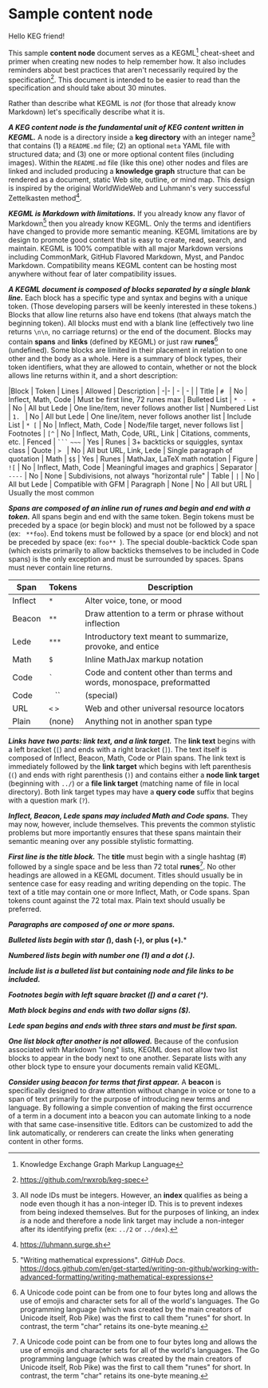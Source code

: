 # Sample content node

Hello KEG friend!

This sample **content node** document serves as a KEGML[^kegml] cheat-sheet and primer when creating new nodes to help remember how. It also includes reminders about best practices that aren't necessarily required by the specification[^spec]. This document is intended to be easier to read than the specification and should take about 30 minutes.

Rather than describe what KEGML is *not* (for those that already know Markdown) let's specifically describe what it is.

***A KEG content node is the fundamental unit of KEG content written in KEGML.*** A node is a directory inside a **keg directory** with an integer name[^nodeid] that contains (1) a `README.md` file; (2) an optional `meta` YAML file with structured data; and (3) one or more optional content files (including images). Within the `README.md` file (like this one) other nodes and files are linked and included producing a **knowledge graph** structure that can be rendered as a document, static Web site, outline, or mind map. This design is inspired by the original WorldWideWeb and Luhmann's very successful Zettelkasten method[^luhmann].

***KEGML is Markdown with limitations.*** If you already know any flavor of Markdown[^md] then you already know KEGML. Only the terms and identifiers have changed to provide more semantic meaning.  KEGML limitations are by design to promote good content that is easy to create, read, search, and maintain. KEGML is 100% compatible with all major Markdown versions including CommonMark, GitHub Flavored Markdown, Myst, and Pandoc Markdown. Compatibility means KEGML content can be hosting most anywhere without fear of later compatibility issues.

***A KEGML document is composed of blocks separated by a single blank line.*** Each block has a specific type and syntax and begins with a unique token. (Those developing parsers will be keenly interested in these tokens.) Blocks that allow line returns also have end tokens (that always match the beginning token). All blocks must end with a blank line (effectively two line returns `\n\n`, no carriage returns) or the end of the document. Blocks may contain **spans** and **links** (defined by KEGML) or just raw **runes**[^unicode] (undefined). Some blocks are limited in their placement in relation to one other and the body as a whole. Here is a summary of block types, their token identifiers, what they are allowed to contain, whether or not the block allows line returns within it, and a short description:

|Block          | Token          |  Lines | Allowed | Description
|              -|-               |    -   |   -   |
| Title         | `# `           | No     | Inflect, Math, Code | Must be first line, 72 runes max
| Bulleted List | `* ` `- ` `+ ` | No  | All but Lede | One line/item, never follows another list
| Numbered List | `1. `          | No     | All but Lede | One line/item, never follows another list
| Include List  | `* [`          | No     | Inflect, Math, Code | Node/file target, never follows list
| Footnotes     | `[^`           | No     | Inflect, Math, Code, URL, Link | Citations, comments, etc.
| Fenced        | `` ``` `` `~~~`  | Yes | Runes | 3+ backticks or squiggles, syntax class
| Quote         | `> `        | No     | All but URL, Link, Lede | Single paragraph of quotation
| Math          | `$$`       | Yes     | Runes | MathJax, LaTeX math notation
| Figure        | `![`       | No      | Inflect, Math, Code | Meaningful images and graphics
| Separator     | `----`     | No      | None | Subdivisions, not always "horizontal rule"
| Table         | `|`        | No      | All but Lede | Compatible with GFM
| Paragraph     | None       | No      | All but URL | Usually the most common

***Spans are composed of an inline run of runes and begin and end with a token.*** All spans begin and end with the same token. Begin tokens must be preceded by a space (or begin block) and must not be followed by a space (ex: ` **foo`). End tokens must be followed by a space (or end block) and not be preceded by space (ex: `foo** `). The special double-backtick Code span (which exists primarily to allow backticks themselves to be included in Code spans) is the only exception and must be surrounded by spaces. Spans must never contain line returns.

|  Span   | Tokens    | Description |
|    -    |   -       |     -       |
| Inflect | `*`       | Alter voice, tone, or mood
| Beacon  | `**`      | Draw attention to a term or phrase without inflection
| Lede    | `***`     | Introductory text meant to summarize, provoke, and entice
| Math    | `$`       | Inline MathJax markup notation
| Code    | `` ` ``   | Code and content other than terms and words, monospace, preformatted
| Code    | `` `` ``  | (special)
| URL     | `<` `>`   | Web and other universal resource locators
| Plain   | (none)    | Anything not in another span type

***Links have two parts: link text, and a link target.*** The **link text** begins with a left bracket (`[`) and ends with a right bracket (`]`). The text itself is composed of Inflect, Beacon, Math, Code or Plain spans. The link text is immediately followed by the **link target** which begins with left parenthesis (`(`) and ends with right parenthesis (`)`) and contains either a **node link target** (beginning with `../`) or a **file link target** (matching name of file in local directory). Both link target types may have a **query code** suffix that begins with a question mark (`?`).


***Inflect, Beacon, Lede spans may included Math and Code spans.*** They may now, however, include themselves. This prevents the common stylistic problems but more importantly ensures that these spans maintain their semantic meaning over any possible stylistic formatting.

***First line is the title block.*** The **title** must begin with a single hashtag (#) followed by a single space and be less than 72 total **runes**[^unicode]. No other headings are allowed in a KEGML document. Titles should usually be in sentence case for easy reading and writing depending on the topic. The text of a title may contain one or more Inflect, Math, or Code spans. Span tokens count against the 72 total max. Plain text should usually be preferred.

***Paragraphs are composed of one or more spans.***

***Bulleted lists begin with star (*), dash (-), or plus (+).***

***Numbered lists begin with number one (1) and a dot (.).***

***Include list is a bulleted list but containing node and file links to be included.***

***Footnotes begin with left square bracket ([) and a caret (^).***

***Math block begins and ends with two dollar signs ($).***

***Lede span begins and ends with three stars and must be first span.***

***One list block after another is not allowed.*** Because of the confusion associated with Markdown "long" lists, KEGML does not allow two list blocks to appear in the body next to one another. Separate lists with any other block type to ensure your documents remain valid KEGML.

***Consider using beacon for terms that first appear.*** A **beacon** is specifically designed to draw attention without change in voice or tone to a span of text primarily for the purpose of introducing new terms and language. By following a simple convention of making the first occurrence of a term in a document into a beacon you can automate linking to a node with that same case-insensitive title. Editors can be customized to add the link automatically, or renderers can create the links when generating content in other forms.

[^spec]: <https://github.com/rwxrob/keg-spec>
[^md]: "Writing mathematical expressions". *GitHub Docs*. https://docs.github.com/en/get-started/writing-on-github/working-with-advanced-formatting/writing-mathematical-expressions
[^luhmann]: https://luhmann.surge.sh
[^unicode]: A Unicode code point can be from one to four bytes long and allows the use of emojis and character sets for all of the world's languages. The Go programming language (which was created by the main creators of Unicode itself, Rob Pike) was the first to call them "runes" for short. In contrast, the term "char" retains its one-byte meaning.
[^kegml]: Knowledge Exchange Graph Markup Language
[^nodeid]: All node IDs must be integers. However, an **index** qualifies as being a node even though it has a non-integer ID. This is to prevent indexes from being indexed themselves. But for the purposes of linking, an index *is* a node and therefore a node link target may include a non-integer after its identifying prefix (ex: `../2` or `../dex`).
